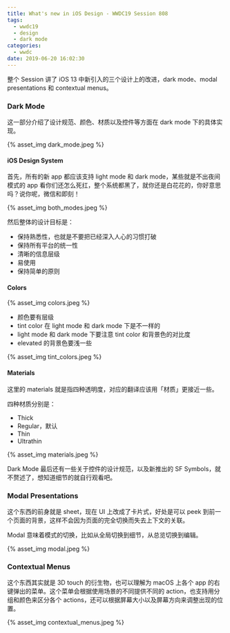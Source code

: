 ```yaml
---
title: What's new in iOS Design - WWDC19 Session 808
tags:
  - wwdc19
  - design
  - dark mode
categories:
  - wwdc
date: 2019-06-20 16:02:30
---
```



整个 Session 讲了 iOS 13 中新引入的三个设计上的改进，dark mode、modal presentations 和 contextual menus。

### Dark Mode

这一部分介绍了设计规范、颜色、材质以及控件等方面在 dark mode 下的具体实现。

{% asset_img dark_mode.jpeg %}

<!-- more -->

#### iOS Design System

首先，所有的新 app 都应该支持 light mode 和 dark mode，某些就是不出夜间模式的 app 看你们还怎么死扛，整个系统都黑了，就你还是白花花的，你好意思吗？说你呢，微信和即刻！

{% asset_img both_modes.jpeg %}

然后整体的设计目标是：

- 保持熟悉性，也就是不要把已经深入人心的习惯打破
- 保持所有平台的统一性
- 清晰的信息层级
- 易使用
- 保持简单的原则

#### Colors

{% asset_img colors.jpeg %}

* 颜色要有层级
* tint color 在 light mode 和 dark mode 下是不一样的
* light mode 和 dark mode 下要注意 tint color 和背景色的对比度
* elevated 的背景色要浅一些

{% asset_img tint_colors.jpeg %}

#### Materials

这里的 materials 就是指四种透明度，对应的翻译应该用「材质」更接近一些。

四种材质分别是：

* Thick
* Regular，默认
* Thin
* Ultrathin

{% asset_img materials.jpeg %}

Dark Mode 最后还有一些关于控件的设计规范，以及新推出的 SF Symbols，就不赘述了，想知道细节的就自行观看吧。

### Modal Presentations

这个东西的前身就是 sheet，现在 UI 上改成了卡片式，好处是可以 peek 到前一个页面的背景，这样不会因为页面的完全切换而失去上下文的关联。

Modal 意味着模式的切换，比如从全局切换到细节，从总览切换到编辑。

{% asset_img modal.jpeg %}

### Contextual Menus

这个东西其实就是 3D touch 的衍生物，也可以理解为 macOS 上各个 app 的右键弹出的菜单。这个菜单会根据使用场景的不同提供不同的 action，也支持用分组和颜色来区分各个 actions，还可以根据屏幕大小以及屏幕方向来调整出现的位置。

{% asset_img contextual_menus.jpeg %}